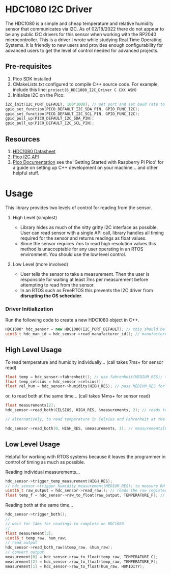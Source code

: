 # HDC1080 I2C Driver
The HDC1080 is a simple and cheap temperature and relative humidity sensor that communicates via I2C. As of 02/18/2022 there do not appear to be any public I2C drivers for this sensor when working with the RP2040 microcontroller. This is a driver I wrote while studying Real Time Operating Systems. It is friendly to new users and provides enough configurability for advanced users to get the level of control needed for advanced projects.

## Pre-requisites
1. Pico SDK installed
2. CMakeLists.txt configured to compile C++ source code. For example, include this line: `project(6_HDC1080_I2C_Driver C CXX ASM)`
3. Initialize I2C on the Pico:
```C++  
i2c_init(I2C_PORT_DEFAULT, 100*1000); // set port and set baud rate to 100kHz
gpio_set_function(PICO_DEFAULT_I2C_SDA_PIN, GPIO_FUNC_I2C);
gpio_set_function(PICO_DEFAULT_I2C_SCL_PIN, GPIO_FUNC_I2C);
gpio_pull_up(PICO_DEFAULT_I2C_SDA_PIN);
gpio_pull_up(PICO_DEFAULT_I2C_SCL_PIN);
```

## Resources
1. [HDC1080 Datasheet](https://www.ti.com/lit/ds/symlink/hdc1080.pdf?ts=1644618263104&ref_url=https%253A%252F%252Fwww.ti.com%252Fproduct%252FHDC1080)
2. [Pico I2C API](https://raspberrypi.github.io/pico-sdk-doxygen/group__hardware__i2c.html)
3. [Pico Documentation](https://www.raspberrypi.com/documentation/microcontrollers/rp2040.html) see the 'Getting Started with Raspberry Pi Pico' for a guide on setting up C++ development on your machine... and other helpful stuff.



# Usage
This library provides two levels of control for reading from the sensor. 
 1. High Level (simplest)
    * Library hides as much of the nitty gritty I2C interface as possible. User can read sensor with a single API call, library handles all timing required for the sensor and returns readings as float values.
    * Since the sensor requires 7ms to read high resolution values this method is unacceptable for any user operating in an RTOS environment. You should use the low level control.

2. Low Level (more involved)
    * User tells the sensor to take a measurement. Then the user is responsible for waiting at least 7ms per measurement before attempting to read from the sensor.
    * In an RTOS such as FreeRTOS this prevents the I2C driver from **disrupting the OS scheduler**.

### Driver Initialization
Run the following code to create a new HDC1080 object in C++.
```C++
HDC1080* hdc_sensor = new HDC1080(I2C_PORT_DEFAULT); // this should be either i2c0 (pico default) or i2c1, HDC1080() will use the pico default
uint8_t hdc_man_id = hdc_sensor->read_manufacturer_id(); // manufacturer ID is a good test, should always be 0x5449 (Texas Instruments)
```
    
## High Level Usage
To read temperature and humidity individually... (call takes 7ms+ for sensor read)
```C++
float temp = hdc_sensor->fahrenheit(); // use fahrenheit(MEDIUM_RES); to read a 11 bit output instead of 14 bit
float temp_celsius = hdc_sensor->celsius();
float rel_hum = hdc_sensor->humidity(HIGH_RES); // pass MEDIUM_RES for 11 bit, LOW_RES for 8 bit
```
  
or, to read both at the same time... (call takes 14ms+ for sensor read)
```C++
float measurements[2];
hdc_sensor->read_both(CELSIUS, HIGH_RES, &measurements, 2); // reads temperature in C, stores in measurements[0], humidity as percentage in index 1

// alternatively, to read temperature in Celsius and Fahrenheit at the same time...

hdc_sensor->read_both(0, HIGH_RES, &measurements, 3); // measurements[0] = C, [1] = RH, [2] = F
```
    
## Low Level Usage
Helpful for working with RTOS systems because it leaves the programmer in control of timing as much as possible.

Reading individual measurements...
```C++
hdc_sensor->trigger_temp_measurement(HIGH_RES);
// hdc_sensor->trigger_humidity_measurement(MEDIUM_RES); to measure RH
uint16_t raw_output = hdc_sensor->read_raw(); // reads the raw register value from I2C bus
float temp_f = hdc_sensor->raw_to_float(raw_output, TEMPERATURE_F); // TEMPERATURE_C for output in Celsius, HUMIDITY to get relative humidity
```
    
Reading both at the same time...
```C++
hdc_sensor->trigger_both();
//
// wait for 14ms for readings to complete on HDC1080
//
float measurement[3];
uint16_t temp_raw, hum_raw;
// read output
hdc_sensor->read_both_raw(&temp_raw, &hum_raw);
// convert output
measurement[0] = hdc_sensor->raw_to_float(temp_raw, TEMPERATURE_C);
measurement[2] = hdc_sensor->raw_to_float(temp_raw, TEMPERATURE_F);
measurement[1] = hdc_sensor->raw_to_float(hum_raw, HUMIDITY);
```

